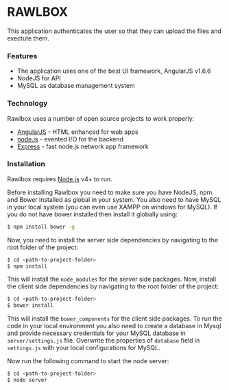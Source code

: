 # RAWLBOX
This application authenticates the user so that they can upload the files and exectute them.
### Features

  - The application uses one of the best UI framework, AngularJS v1.6.6
  - NodeJS for API
  - MySQL as database management system
  
### Technology

Rawlbox uses a number of open source projects to work properly:
* [AngularJS](https://angularjs.org/) - HTML enhanced for web apps
* [node.js](https://nodejs.org/en/) - evented I/O for the backend
* [Express](https://expressjs.com/) - fast node.js network app framework 

### Installation

Rawlbox requires [Node.js](https://nodejs.org/) v4+ to run.

Before installing Rawlbox you need to make sure you have NodeJS, npm and Bower installed as global in your system. You also need to have MySQL in your local system (you can even use XAMPP on windows for MySQL). If you do not have bower installed then install it globally using:
```sh
$ npm install bower -g
```

Now, you need to install the server side dependencies by navigating to the root folder of the project:
```sh
$ cd <path-to-project-folder>
$ npm install
```
This will install the `node_modules` for the server side packages.
Now, install the client side dependencies by navigating to the root folder of the project:
```sh
$ cd <path-to-project-folder>
$ bower install
```
This will install the `bower_components` for the client side packages.
To run the code in your local environment you also need to create a database in Mysql and provide necessary credentials for your MySQL database in `server/settings.js` file. Overwrite the properties of `database` field in `settings.js` with your local configurations for MySQL.

Now run the following command to start the node server:
```sh
$ cd <path-to-project-folder>
$ node server
```
